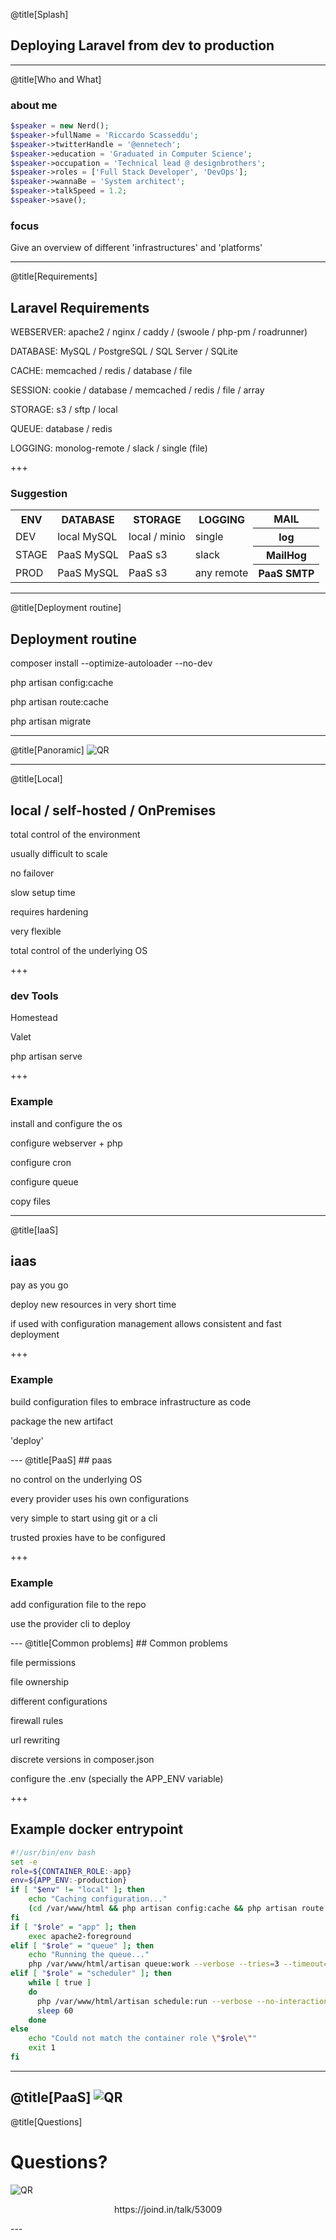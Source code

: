 
@title[Splash]
## Deploying Laravel from dev to production

---
@title[Who and What]
### about me
```php
$speaker = new Nerd();
$speaker->fullName = 'Riccardo Scasseddu';
$speaker->twitterHandle = '@ennetech';
$speaker->education = 'Graduated in Computer Science';
$speaker->occupation = 'Technical lead @ designbrothers';
$speaker->roles = ['Full Stack Developer', 'DevOps'];
$speaker->wannaBe = 'System architect';
$speaker->talkSpeed = 1.2;
$speaker->save();
```

### focus
<p class="fragment text-left text-07">Give an overview of different 'infrastructures' and 'platforms'</p>

---
@title[Requirements]
## Laravel Requirements
<p class="fragment text-left text-07">WEBSERVER: apache2 / nginx / caddy / (swoole / php-pm / roadrunner)</p>
<p class="fragment text-left text-07">DATABASE: MySQL / PostgreSQL / SQL Server / <span class="text-red">SQLite</span></p>
<p class="fragment text-left text-07">CACHE: memcached / redis / database / <span class="text-red">file</span></p>
<p class="fragment text-left text-07">SESSION: cookie / database / memcached / redis / <span class="text-red">file</span> / <span class="text-red">array</span></p>
<p class="fragment text-left text-07">STORAGE: s3 / sftp / <span class="text-red">local</span></p>
<p class="fragment text-left text-07">QUEUE: database / redis</p>
<p class="fragment text-left text-07">LOGGING: monolog-remote / slack / <span class="text-red">single (file)</span></p>

+++
### Suggestion
<table>
  <tr>
    <th>ENV</th>
    <th>DATABASE</th>
    <th>STORAGE</th>
    <th>LOGGING</th>
    <th>MAIL</th>
  </tr>
  <tr>
    <td>DEV</td>
    <td>local MySQL</td>
    <td>local / minio</td>
    <td>single</td>
    <th>log</th>
  </tr>
  <tr>
    <td>STAGE</td>
    <td>PaaS MySQL</td>
    <td>PaaS s3</td>
    <td>slack</td>
    <th>MailHog</th>
  </tr>
  <tr>
    <td>PROD</td>
    <td>PaaS MySQL</td>
    <td>PaaS s3</td>
    <td>any remote</td>
    <th>PaaS SMTP</th>
  </tr>
</table>

---
@title[Deployment routine]
## Deployment routine
<p class="fragment text-left text-07">composer install --optimize-autoloader --no-dev</p>
<p class="fragment text-left text-07">php artisan config:cache</p>
<p class="fragment text-left text-07">php artisan route:cache</p>
<p class="fragment text-left text-07">php artisan migrate</p>


---
@title[Panoramic]
![QR](assets/img/comparison.jpg)


---
@title[Local]
## local / self-hosted / OnPremises
<p class="fragment text-left text-07">total control of the environment</p>
<p class="fragment text-left text-07">usually difficult to scale</p>
<p class="fragment text-left text-07">no failover</p>
<p class="fragment text-left text-07">slow setup time</p>
<p class="fragment text-left text-07">requires hardening</p>
<p class="fragment text-left text-07">very flexible</p>
<p class="fragment text-left text-07">total control of the underlying OS</p>

+++
### dev Tools
<p class="fragment text-left text-07">Homestead</p>
<p class="fragment text-left text-07">Valet</p>
<p class="fragment text-left text-07">php artisan serve</p>

+++
### Example
<p class="fragment text-left text-07">install and configure the os</p>
<p class="fragment text-left text-07">configure webserver + php</p>
<p class="fragment text-left text-07">configure cron</p>
<p class="fragment text-left text-07">configure queue</p>
<p class="fragment text-left text-07">copy files</p>

---
@title[IaaS]
## iaas
<p class="fragment text-left text-07">pay as you go</p>
<p class="fragment text-left text-07">deploy new resources in very short time</p>
<p class="fragment text-left text-07">if used with configuration management allows consistent and fast deployment</p>

+++
### Example
<p class="fragment text-left text-07">build configuration files to embrace infrastructure as code</p>
<p class="fragment text-left text-07">package the new artifact</p>
<p class="fragment text-left text-07">'deploy'</p>
---
@title[PaaS]
## paas
<p class="fragment text-left text-07">no control on the underlying OS</p>
<p class="fragment text-left text-07">every provider uses his own configurations</p>
<p class="fragment text-left text-07">very simple to start using git or a cli</p>
<p class="fragment text-left text-07">trusted proxies have to be configured</p>

+++
### Example
<p class="fragment text-left text-07">add configuration file to the repo</p>
<p class="fragment text-left text-07">use the provider cli to deploy</p>
---
@title[Common problems]
## Common problems
<p class="fragment text-left text-07">file permissions</p>
<p class="fragment text-left text-07">file ownership</p>
<p class="fragment text-left text-07">different configurations</p>
<p class="fragment text-left text-07">firewall rules</p>
<p class="fragment text-left text-07">url rewriting</p>
<p class="fragment text-left text-07">discrete versions in composer.json</p>
<p class="fragment text-left text-07">configure the .env (specially the APP_ENV variable)</p>

+++
## Example docker entrypoint
```bash
#!/usr/bin/env bash
set -e
role=${CONTAINER_ROLE:-app}
env=${APP_ENV:-production}
if [ "$env" != "local" ]; then
    echo "Caching configuration..."
    (cd /var/www/html && php artisan config:cache && php artisan route:cache && php artisan view:cache)
fi
if [ "$role" = "app" ]; then
    exec apache2-foreground
elif [ "$role" = "queue" ]; then
    echo "Running the queue..."
    php /var/www/html/artisan queue:work --verbose --tries=3 --timeout=90
elif [ "$role" = "scheduler" ]; then
    while [ true ]
    do
      php /var/www/html/artisan schedule:run --verbose --no-interaction &
      sleep 60
    done
else
    echo "Could not match the container role \"$role\""
    exit 1
fi
```

---
@title[PaaS]
![QR](assets/img/faas_furious.jpg)
---
@title[Questions]
# Questions?
![QR](assets/img/qr.png)
<p style="text-align: center !important;">https://joind.in/talk/53009</p>
---
